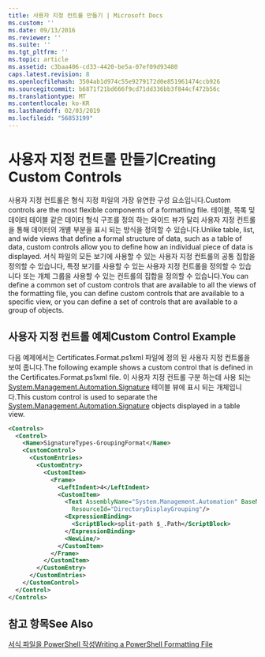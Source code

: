 ```yaml
---
title: 사용자 지정 컨트롤 만들기 | Microsoft Docs
ms.custom: ''
ms.date: 09/13/2016
ms.reviewer: ''
ms.suite: ''
ms.tgt_pltfrm: ''
ms.topic: article
ms.assetid: c3baa406-cd33-4420-be5a-07ef09d93480
caps.latest.revision: 8
ms.openlocfilehash: 3504ab1d974c55e9279172d0e851961474ccb926
ms.sourcegitcommit: b6871f21bd666f9cd71dd336bb3f844cf472b56c
ms.translationtype: MT
ms.contentlocale: ko-KR
ms.lasthandoff: 02/03/2019
ms.locfileid: "56853199"
---
```

# <a name="creating-custom-controls"></a><span data-ttu-id="c5338-102">사용자 지정 컨트롤 만들기</span><span class="sxs-lookup"><span data-stu-id="c5338-102">Creating Custom Controls</span></span>

<span data-ttu-id="c5338-103">사용자 지정 컨트롤은 형식 지정 파일의 가장 유연한 구성 요소입니다.</span><span class="sxs-lookup"><span data-stu-id="c5338-103">Custom controls are the most flexible components of a formatting file.</span></span> <span data-ttu-id="c5338-104">테이블, 목록 및 데이터 테이블 같은 데이터 형식 구조를 정의 하는 와이드 뷰가 달리 사용자 지정 컨트롤을 통해 데이터의 개별 부분을 표시 되는 방식을 정의할 수 있습니다.</span><span class="sxs-lookup"><span data-stu-id="c5338-104">Unlike table, list, and wide views that define a formal structure of data, such as a table of data, custom controls allow you to define how an individual piece of data is displayed.</span></span> <span data-ttu-id="c5338-105">서식 파일의 모든 보기에 사용할 수 있는 사용자 지정 컨트롤의 공통 집합을 정의할 수 있습니다, 특정 보기를 사용할 수 있는 사용자 지정 컨트롤을 정의할 수 있습니다 또는 개체 그룹을 사용할 수 있는 컨트롤의 집합을 정의할 수 있습니다.</span><span class="sxs-lookup"><span data-stu-id="c5338-105">You can define a common set of custom controls that are available to all the views of the formatting file, you can define custom controls that are available to a specific view, or you can define a set of controls that are available to a group of objects.</span></span>

## <a name="custom-control-example"></a><span data-ttu-id="c5338-106">사용자 지정 컨트롤 예제</span><span class="sxs-lookup"><span data-stu-id="c5338-106">Custom Control Example</span></span>

<span data-ttu-id="c5338-107">다음 예제에서는 Certificates.Format.ps1xml 파일에 정의 된 사용자 지정 컨트롤을 보여 줍니다.</span><span class="sxs-lookup"><span data-stu-id="c5338-107">The following example shows a custom control that is defined in the Certificates.Format.ps1xml file.</span></span> <span data-ttu-id="c5338-108">이 사용자 지정 컨트롤 구분 하는데 사용 되는 [System.Management.Automation.Signature](/dotnet/api/System.Management.Automation.Signature) 테이블 뷰에 표시 되는 개체입니다.</span><span class="sxs-lookup"><span data-stu-id="c5338-108">This custom control is used to separate the [System.Management.Automation.Signature](/dotnet/api/System.Management.Automation.Signature) objects displayed in a table view.</span></span>

```xml
<Controls>
  <Control>
    <Name>SignatureTypes-GroupingFormat</Name>
    <CustomControl>
      <CustomEntries>
        <CustomEntry>
          <CustomItem>
            <Frame>
              <LeftIndent>4</LeftIndent>
              <CustomItem>
                <Text AssemblyName="System.Management.Automation" BaseName="FileSystemProviderStrings"
                  ResourceId="DirectoryDisplayGrouping"/>
                <ExpressionBinding>
                  <ScriptBlock>split-path $_.Path</ScriptBlock>
                </ExpressionBinding>
                <NewLine/>
              </CustomItem>
            </Frame>
          </CustomItem>
        </CustomEntry>
      </CustomEntries>
    </CustomControl>
  </Control>
</Controls>

```

## <a name="see-also"></a><span data-ttu-id="c5338-109">참고 항목</span><span class="sxs-lookup"><span data-stu-id="c5338-109">See Also</span></span>

[<span data-ttu-id="c5338-110">서식 파일을 PowerShell 작성</span><span class="sxs-lookup"><span data-stu-id="c5338-110">Writing a PowerShell Formatting File</span></span>](./writing-a-powershell-formatting-file.md)
